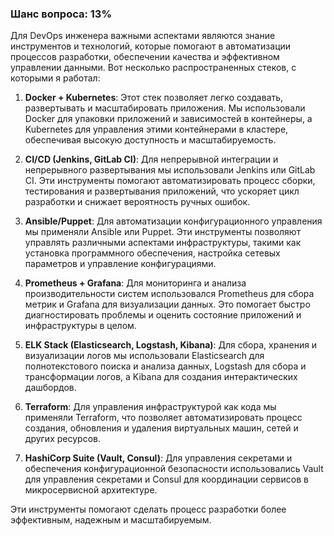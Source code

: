### Шанс вопроса: 13%

Для DevOps инженера важными аспектами являются знание инструментов и технологий, которые помогают в автоматизации процессов разработки, обеспечении качества и эффективном управлении данными. Вот несколько распространенных стеков, с которыми я работал:

1. **Docker + Kubernetes**: Этот стек позволяет легко создавать, развертывать и масштабировать приложения. Мы использовали Docker для упаковки приложений и зависимостей в контейнеры, а Kubernetes для управления этими контейнерами в кластере, обеспечивая высокую доступность и масштабируемость.

2. **CI/CD (Jenkins, GitLab CI)**: Для непрерывной интеграции и непрерывного развертывания мы использовали Jenkins или GitLab CI. Эти инструменты помогают автоматизировать процесс сборки, тестирования и развертывания приложений, что ускоряет цикл разработки и снижает вероятность ручных ошибок.

3. **Ansible/Puppet**: Для автоматизации конфигурационного управления мы применяли Ansible или Puppet. Эти инструменты позволяют управлять различными аспектами инфраструктуры, такими как установка программного обеспечения, настройка сетевых параметров и управление конфигурациями.

4. **Prometheus + Grafana**: Для мониторинга и анализа производительности систем использовался Prometheus для сбора метрик и Grafana для визуализации данных. Это помогает быстро диагностировать проблемы и оценить состояние приложений и инфраструктуры в целом.

5. **ELK Stack (Elasticsearch, Logstash, Kibana)**: Для сбора, хранения и визуализации логов мы использовали Elasticsearch для полнотекстового поиска и анализа данных, Logstash для сбора и трансформации логов, а Kibana для создания интерактических дашбордов.

6. **Terraform**: Для управления инфраструктурой как кода мы применяли Terraform, что позволяет автоматизировать процесс создания, обновления и удаления виртуальных машин, сетей и других ресурсов.

7. **HashiCorp Suite (Vault, Consul)**: Для управления секретами и обеспечения конфигурационной безопасности использовались Vault для управления секретами и Consul для координации сервисов в микросервисной архитектуре.

Эти инструменты помогают сделать процесс разработки более эффективным, надежным и масштабируемым.